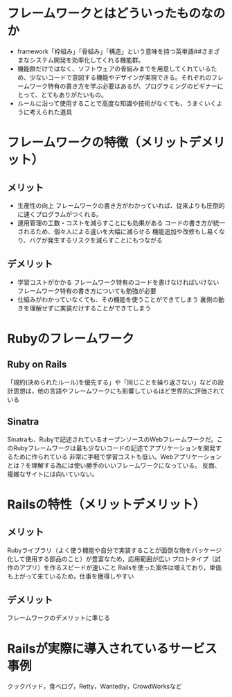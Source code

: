 # フレームワークとはどういったものなのか
* framework「枠組み」「骨組み」「構造」という意味を持つ英単語##さまざまなシステム開発を効率化してくれる機能群。
* 機能群だけではなく、ソフトウェアの骨組みまでを用意してくれているため、少ないコードで意図する機能やデザインが実現できる。それぞれのフレームワーク特有の書き方を学ぶ必要はあるが、プログラミングのビギナーにとって、とてもありがたいもの。
* ルールに沿って使用することで高度な知識や技術がなくても，うまくいくように考えられた道具
# フレームワークの特徴（メリットデメリット）
## メリット
* 生産性の向上
フレームワークの書き方がわかっていれば、従来よりも圧倒的に速くプログラムがつくれる。
* 運用管理の工数・コストを減らすことにも効果がある
コードの書き方が統一されるため、個々人による違いを大幅に減らせる
機能追加や改修もし易くなり、バグが発生するリスクを減らすことにもつながる
## デメリット
* 学習コストがかかる
フレームワーク特有のコードを書けなければいけない
フレームワーク特有の書き方についても勉強が必要
* 仕組みがわかっていなくても、その機能を使うことができてしまう
裏側の動きを理解せずに実装だけすることができてしまう
# Rubyのフレームワーク
## Ruby on Rails
「規約(決められたルール)を優先する」や「同じことを繰り返さない」などの設計思想は，他の言語やフレームワークにも影響しているほど世界的に評価されている
## Sinatra
Sinatraも、Rubyで記述されているオープンソースのWebフレームワークだ。このRubyフレームワークは最も少ないコードの記述でアプリケーションを開発するために作られている
非常に手軽で学習コストも低い。Webアプリケーションとは？を理解する為には使い勝手のいいフレームワークになっている。
反面、複雑なサイトには向いていない。
# Railsの特性（メリットデメリット）
## メリット
Rubyライブラリ（よく使う機能や自分で実装することが面倒な物をパッケージ化して使用する部品のこと）が豊富なため，応用範囲が広い
プロトタイプ（試作のアプリ）を作るスピードが速いこと
Railsを使った案件は増えており，単価も上がって来ているため，仕事を獲得しやすい
## デメリット
フレームワークのデメリットに準じる
# Railsが実際に導入されているサービス事例
クックパッド，食べログ，Retty，Wantedly，CrowdWorksなど
